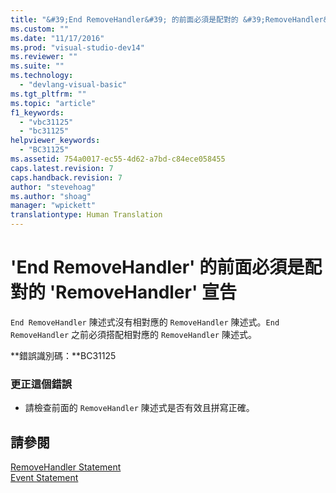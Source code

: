 ```yaml
---
title: "&#39;End RemoveHandler&#39; 的前面必須是配對的 &#39;RemoveHandler&#39; 宣告 | Microsoft Docs"
ms.custom: ""
ms.date: "11/17/2016"
ms.prod: "visual-studio-dev14"
ms.reviewer: ""
ms.suite: ""
ms.technology: 
  - "devlang-visual-basic"
ms.tgt_pltfrm: ""
ms.topic: "article"
f1_keywords: 
  - "vbc31125"
  - "bc31125"
helpviewer_keywords: 
  - "BC31125"
ms.assetid: 754a0017-ec55-4d62-a7bd-c84ece058455
caps.latest.revision: 7
caps.handback.revision: 7
author: "stevehoag"
ms.author: "shoag"
manager: "wpickett"
translationtype: Human Translation
---
```

# &#39;End RemoveHandler&#39; 的前面必須是配對的 &#39;RemoveHandler&#39; 宣告
`End RemoveHandler` 陳述式沒有相對應的 `RemoveHandler` 陳述式。`End RemoveHandler` 之前必須搭配相對應的 `RemoveHandler` 陳述式。  
  
 **錯誤識別碼：**BC31125  
  
### 更正這個錯誤  
  
-   請檢查前面的 `RemoveHandler` 陳述式是否有效且拼寫正確。  
  
## 請參閱  
 [RemoveHandler Statement](../../visual-basic/language-reference/statements/removehandler-statement.md)   
 [Event Statement](../../visual-basic/language-reference/statements/event-statement.md)